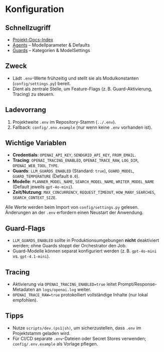 # Konfiguration

## Schnellzugriff
- [Projekt-Docs-Index](../README.md#dokumentation--navigation)
- [Agents](../agents/README.md) – Modellparameter & Defaults
- [Guards](../guards/README.md) – Kategorien & ModelSettings

## Zweck
- Lädt `.env`-Werte frühzeitig und stellt sie als Modulkonstanten (`config/settings.py`) bereit.
- Dient als zentrale Stelle, um Feature-Flags (z. B. Guard-Aktivierung, Tracing) zu steuern.

## Ladevorrang
1. Projektweite `.env` im Repository-Stamm (`../.env`).
2. Fallback: `config/.env.example` (nur wenn keine `.env` vorhanden ist).

## Wichtige Variablen
- **Credentials**: `OPENAI_API_KEY`, `SENDGRID_API_KEY`, `FROM_EMAIL`.
- **Tracing**: `OPENAI_TRACING_ENABLED`, `OPENAI_TRACE_RAW`, `LOG_DIR`, `OPENAI_WEB_TOOL_TYPE`.
- **Guards**: `LLM_GUARDS_ENABLED` (Standard: `true`), `GUARD_MODEL`, `GUARD_TEMPERATURE` (Default `0.0`).
- **Modelle**: `PLANNER_MODEL_NAME`, `SEARCH_MODEL_NAME`, `WRITER_MODEL_NAME` (Default jeweils `gpt-4o-mini`).
- **Zeit/Nutzung**: `MAX_CONCURRENCY`, `REQUEST_TIMEOUT`, `HOW_MANY_SEARCHES`, `SEARCH_CONTEXT_SIZE`.

Alle Werte werden beim Import von `config/settings.py` gelesen. Änderungen an der `.env` erfordern einen Neustart der Anwendung.

## Guard-Flags
- `LLM_GUARDS_ENABLED` sollte in Produktionsumgebungen **nicht** deaktiviert werden; ohne Guards stoppt der Orchestrator den Job.
- Guard-Modelle können separat konfiguriert werden (z. B. `gpt-4o-mini` vs. `gpt-4.1-mini`).

## Tracing
- Aktivierung via `OPENAI_TRACING_ENABLED=true` leitet Prompt/Response-Metadaten an `logs/openai.log` weiter.
- `OPENAI_TRACE_RAW=true` protokolliert vollständige Inhalte (nur lokal empfohlen).

## Tipps
- Nutze `scripts/dev.(ps1|sh)`, um sicherzustellen, dass `.env` im Projektstamm geladen wird.
- Für CI/CD separate `.env`-Dateien oder Secret Stores verwenden; `config/.env.example` als Vorlage pflegen.


